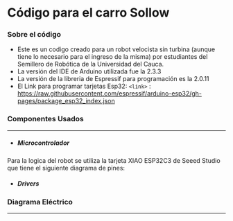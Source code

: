 # Código para el carro Sollow
### Sobre el código

- Este es un codigo creado para un robot velocista sin turbina (aunque tiene lo necesario para el ingreso de la misma) por estudiantes del Semillero de Robótica de la Universidad del Cauca.
- La versión del IDE de Arduino utilizada fue la 2.3.3
- La versión de la libreria de Espressif para programación es la 2.0.11
- El Link para programar tarjetas Esp32:
`<link>` : https://raw.githubusercontent.com/espressif/arduino-esp32/gh-pages/package_esp32_index.json

### Componentes Usados
----------------------------------

* ##### Microcontrolador
Para la logica del robot se utiliza la tarjeta XIAO ESP32C3 de Seeed Studio que tiene el siguiente diagrama de pines:

* ##### Drivers




### Diagrama Eléctrico
----------------------------------
